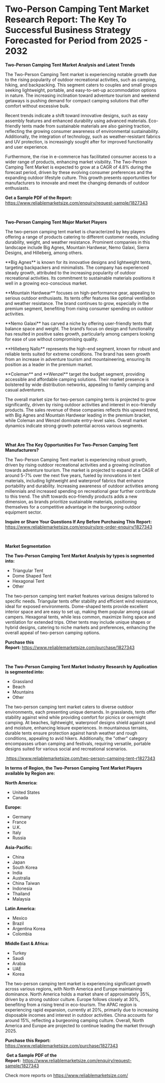 <p><h1>Two-Person Camping Tent Market Research Report: The Key To Successful Business Strategy Forecasted for Period from 2025 - 2032</h1></p><p><strong>Two-Person Camping Tent Market Analysis and Latest Trends</strong></p>
<p><p>The Two-Person Camping Tent market is experiencing notable growth due to the rising popularity of outdoor recreational activities, such as camping, hiking, and backpacking. This segment caters to couples and small groups seeking lightweight, portable, and easy-to-set-up accommodation options in nature. The increasing inclination toward adventure tourism and weekend getaways is pushing demand for compact camping solutions that offer comfort without excessive bulk.</p><p>Recent trends indicate a shift toward innovative designs, such as easy assembly features and enhanced durability using advanced materials. Eco-friendly tents made from sustainable materials are also gaining traction, reflecting the growing consumer awareness of environmental sustainability. Additionally, the integration of technology, such as weather-resistant fabrics and UV protection, is increasingly sought after for improved functionality and user experience.</p><p>Furthermore, the rise in e-commerce has facilitated consumer access to a wider range of products, enhancing market visibility. The Two-Person Camping Tent Market is expected to grow at a CAGR of 4.8% during the forecast period, driven by these evolving consumer preferences and the expanding outdoor lifestyle culture. This growth presents opportunities for manufacturers to innovate and meet the changing demands of outdoor enthusiasts.</p></p>
<p><strong>Get a Sample PDF of the Report:&nbsp;</strong> <a href="https://www.reliablemarketsize.com/enquiry/request-sample/1827343?utm_campaign=2296&utm_medium=2&utm_source=Github&utm_content=ia&utm_term=09022025&utm_id=two-person-camping-tent">https://www.reliablemarketsize.com/enquiry/request-sample/1827343</a></p>
<p>&nbsp;</p>
<p><strong>Two-Person Camping Tent Major Market Players</strong></p>
<p><p>The two-person camping tent market is characterized by key players offering a range of products catering to different customer needs, including durability, weight, and weather resistance. Prominent companies in this landscape include Big Agnes, Mountain Hardwear, Nemo Galaxi, Sierra Designs, and Hilleberg, among others.</p><p>**Big Agnes** is known for its innovative designs and lightweight tents, targeting backpackers and minimalists. The company has experienced steady growth, attributed to the increasing popularity of outdoor recreational activities. Its commitment to sustainable materials positions it well in a growing eco-conscious market.</p><p>**Mountain Hardwear** focuses on high-performance gear, appealing to serious outdoor enthusiasts. Its tents offer features like optimal ventilation and weather resistance. The brand continues to grow, especially in the premium segment, benefiting from rising consumer spending on outdoor activities.</p><p>**Nemo Galaxi** has carved a niche by offering user-friendly tents that balance space and weight. The brand’s focus on design and functionality has resulted in positive sales growth, particularly among campers looking for ease of use without compromising quality.</p><p>**Hilleberg Nallo** represents the high-end segment, known for robust and reliable tents suited for extreme conditions. The brand has seen growth from an increase in adventure tourism and mountaineering, ensuring its position as a leader in the premium market.</p><p>**Coleman** and **Wenzel** target the budget segment, providing accessible and affordable camping solutions. Their market presence is bolstered by wide distribution networks, appealing to family camping and casual adventurers.</p><p>The overall market size for two-person camping tents is projected to grow significantly, driven by rising outdoor activities and interest in eco-friendly products. The sales revenue of these companies reflects this upward trend, with Big Agnes and Mountain Hardwear leading in the premium bracket, while Coleman and Wenzel dominate entry-level sales. Overall market dynamics indicate strong growth potential across various segments.</p></p>
<p>&nbsp;</p>
<p><strong>What Are The Key Opportunities For Two-Person Camping Tent Manufacturers?</strong></p>
<p><p>The Two-Person Camping Tent market is experiencing robust growth, driven by rising outdoor recreational activities and a growing inclination towards adventure tourism. The market is projected to expand at a CAGR of around 5-7% over the next five years, fueled by innovations in tent materials, including lightweight and waterproof fabrics that enhance portability and durability. Increasing awareness of outdoor activities among millennials and increased spending on recreational gear further contribute to this trend. The shift towards eco-friendly products adds a new dimension, as brands prioritize sustainable materials, positioning themselves for a competitive advantage in the burgeoning outdoor equipment sector.</p></p>
<p><strong>Inquire or Share Your Questions If Any Before Purchasing This Report:</strong> <a href="https://www.reliablemarketsize.com/enquiry/pre-order-enquiry/1827343?utm_campaign=2296&utm_medium=2&utm_source=Github&utm_content=ia&utm_term=09022025&utm_id=two-person-camping-tent">https://www.reliablemarketsize.com/enquiry/pre-order-enquiry/1827343</a></p>
<p>&nbsp;</p>
<p><strong>Market Segmentation</strong></p>
<p><strong>The Two-Person Camping Tent Market Analysis by types is segmented into:</strong></p>
<p><ul><li>Triangular Tent</li><li>Dome Shaped Tent</li><li>Hexagonal Tent</li><li>Other</li></ul></p>
<p><p>The two-person camping tent market features various designs tailored to specific needs. Triangular tents offer stability and efficient wind resistance, ideal for exposed environments. Dome-shaped tents provide excellent interior space and are easy to set up, making them popular among casual campers. Hexagonal tents, while less common, maximize living space and ventilation for extended trips. Other tents may include unique shapes or hybrid designs, catering to niche markets and preferences, enhancing the overall appeal of two-person camping options.</p></p>
<p><strong>Purchase this Report:&nbsp;</strong><a href="https://www.reliablemarketsize.com/purchase/1827343?utm_campaign=2296&utm_medium=2&utm_source=Github&utm_content=ia&utm_term=09022025&utm_id=two-person-camping-tent">https://www.reliablemarketsize.com/purchase/1827343</a></p>
<p>&nbsp;</p>
<p><strong>The Two-Person Camping Tent Market Industry Research by Application is segmented into:</strong></p>
<p><ul><li>Grassland</li><li>Beach</li><li>Mountains</li><li>Other</li></ul></p>
<p><p>The two-person camping tent market caters to diverse outdoor environments, each presenting unique demands. In grasslands, tents offer stability against wind while providing comfort for picnics or overnight camping. At beaches, lightweight, waterproof designs shield against sand and moisture, enhancing leisure experiences. In mountainous terrains, durable tents ensure protection against harsh weather and rough conditions, appealing to avid hikers. Additionally, the "other" category encompasses urban camping and festivals, requiring versatile, portable designs suited for various social and recreational scenarios.</p></p>
<p><a href="https://www.reliablemarketsize.com/two-person-camping-tent-r1827343?utm_campaign=2296&utm_medium=2&utm_source=Github&utm_content=ia&utm_term=09022025&utm_id=two-person-camping-tent">&nbsp;https://www.reliablemarketsize.com/two-person-camping-tent-r1827343</a></p>
<p><strong>In terms of Region, the Two-Person Camping Tent Market Players available by Region are:</strong></p>
<p>
    <p> <strong> North America: </strong>
        <ul>
            <li>United States</li>
            <li>Canada</li>
        </ul>
        </p> 
    <p> <strong> Europe: </strong>
        <ul>
            <li>Germany</li>
            <li>France</li>
            <li>U.K.</li>
            <li>Italy</li>
            <li>Russia</li>
        </ul>
        </p> 
    <p> <strong> Asia-Pacific: </strong>
        <ul>
            <li>China</li>
            <li>Japan</li>
            <li>South Korea</li>
            <li>India</li>
            <li>Australia</li>
            <li>China Taiwan</li>
            <li>Indonesia</li>
            <li>Thailand</li>
            <li>Malaysia</li>
        </ul>
        </p> 
    <p> <strong> Latin America: </strong>
        <ul>
            <li>Mexico</li>
            <li>Brazil</li>
            <li>Argentina Korea</li>
            <li>Colombia</li>
        </ul>
        </p> 
    <p> <strong> Middle East & Africa: </strong>
        <ul>
            <li>Turkey</li>
            <li>Saudi</li>
            <li>Arabia</li>
            <li>UAE</li>
            <li>Korea</li>
        </ul>
    </p>
    </p>
<p><p>The two-person camping tent market is experiencing significant growth across various regions, with North America and Europe maintaining dominance. North America holds a market share of approximately 35%, driven by a strong outdoor culture. Europe follows closely at 30%, benefiting from a rising trend in eco-tourism. The APAC region is experiencing rapid expansion, currently at 20%, primarily due to increasing disposable incomes and interest in outdoor activities. China accounts for around 15%, reflecting a burgeoning camping culture. Overall, North America and Europe are projected to continue leading the market through 2025.</p></p>
<p><strong>Purchase this Report: </strong><a href="https://www.reliablemarketsize.com/purchase/1827343?utm_campaign=2296&utm_medium=2&utm_source=Github&utm_content=ia&utm_term=09022025&utm_id=two-person-camping-tent">https://www.reliablemarketsize.com/purchase/1827343</a></p>
<p>&nbsp;<strong>Get a Sample PDF of the Report:&nbsp;&nbsp;</strong><a href="https://www.reliablemarketsize.com/enquiry/request-sample/1827343?utm_campaign=2296&utm_medium=2&utm_source=Github&utm_content=ia&utm_term=09022025&utm_id=two-person-camping-tent">https://www.reliablemarketsize.com/enquiry/request-sample/1827343</a></p>
<p><strong></strong></p>
<p>Check more reports on <a href="https://www.reliablemarketsize.com/?utm_campaign=2296&utm_medium=2&utm_source=Github&utm_content=ia&utm_term=09022025&utm_id=two-person-camping-tent">https://www.reliablemarketsize.com/</a></p>